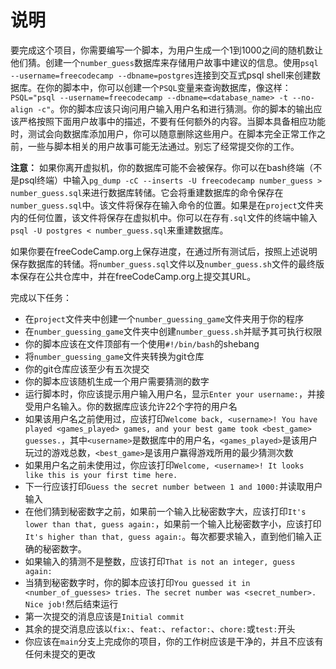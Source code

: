 # 说明
要完成这个项目，你需要编写一个脚本，为用户生成一个1到1000之间的随机数让他们猜。创建一个`number_guess`数据库来存储用户故事中建议的信息。使用`psql --username=freecodecamp --dbname=postgres`连接到交互式psql shell来创建数据库。在你的脚本中，你可以创建一个`PSQL`变量来查询数据库，像这样：`PSQL="psql --username=freecodecamp --dbname=<database_name> -t --no-align -c"`。你的脚本应该只询问用户输入用户名和进行猜测。你的脚本的输出应该严格按照下面用户故事中的描述，不要有任何额外的内容。当脚本具备相应功能时，测试会向数据库添加用户，你可以随意删除这些用户。在脚本完全正常工作之前，一些与脚本相关的用户故事可能无法通过。别忘了经常提交你的工作。

**注意：** 如果你离开虚拟机，你的数据库可能不会被保存。你可以在bash终端（不是psql终端）中输入`pg_dump -cC --inserts -U freecodecamp number_guess > number_guess.sql`来进行数据库转储。它会将重建数据库的命令保存在`number_guess.sql`中。该文件将保存在输入命令的位置。如果是在`project`文件夹内的任何位置，该文件将保存在虚拟机中。你可以在存有`.sql`文件的终端中输入`psql -U postgres < number_guess.sql`来重建数据库。

如果你要在freeCodeCamp.org上保存进度，在通过所有测试后，按照上述说明保存数据库的转储。将`number_guess.sql`文件以及`number_guess.sh`文件的最终版本保存在公共仓库中，并在freeCodeCamp.org上提交其URL。

完成以下任务：
* 在`project`文件夹中创建一个`number_guessing_game`文件夹用于你的程序
* 在`number_guessing_game`文件夹中创建`number_guess.sh`并赋予其可执行权限
* 你的脚本应该在文件顶部有一个使用`#!/bin/bash`的shebang
* 将`number_guessing_game`文件夹转换为git仓库
* 你的git仓库应该至少有五次提交
* 你的脚本应该随机生成一个用户需要猜测的数字
* 运行脚本时，你应该提示用户输入用户名，显示`Enter your username:`，并接受用户名输入。你的数据库应该允许22个字符的用户名
* 如果该用户名之前使用过，应该打印`Welcome back, <username>! You have played <games_played> games, and your best game took <best_game> guesses.`，其中`<username>`是数据库中的用户名，`<games_played>`是该用户玩过的游戏总数，`<best_game>`是该用户赢得游戏所用的最少猜测次数
* 如果用户名之前未使用过，你应该打印`Welcome, <username>! It looks like this is your first time here.`
* 下一行应该打印`Guess the secret number between 1 and 1000:`并读取用户输入
* 在他们猜到秘密数字之前，如果前一个输入比秘密数字大，应该打印`It's lower than that, guess again:`，如果前一个输入比秘密数字小，应该打印`It's higher than that, guess again:`。每次都要求输入，直到他们输入正确的秘密数字。
* 如果输入的猜测不是整数，应该打印`That is not an integer, guess again:`
* 当猜到秘密数字时，你的脚本应该打印`You guessed it in <number_of_guesses> tries. The secret number was <secret_number>. Nice job!`然后结束运行
* 第一次提交的消息应该是`Initial commit`
* 其余的提交消息应该以`fix:`、`feat:`、`refactor:`、`chore:`或`test:`开头
* 你应该在`main`分支上完成你的项目，你的工作树应该是干净的，并且不应该有任何未提交的更改